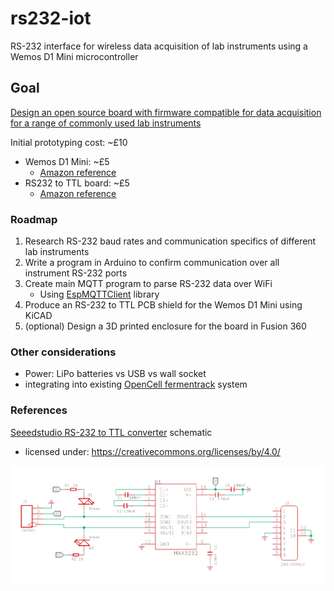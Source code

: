 # rs232-iot
RS-232 interface for wireless data acquisition of lab instruments using a Wemos D1 Mini microcontroller

## Goal
[Design an open source board with firmware compatible for data acquisition for a range of commonly used lab instruments](https://www.opencell.bio/summerprojects)

Initial prototyping cost: ~£10
- Wemos D1 Mini: ~£5
    - [Amazon reference](https://www.amazon.co.uk/AZDelivery-Development-ESP8266EX-Compatible-Micropython/dp/B08BTH77F3/ref=sr_1_3?dchild=1&keywords=wemos%2Bd1%2Bmini&qid=1623942509&sr=8-3&th=1)
- RS232 to TTL board: ~£5
    - [Amazon reference](https://www.amazon.co.uk/DollaTek-MAX3232-Serial-Converter-Connector/dp/B07DK3874B/ref=sr_1_3?dchild=1&keywords=rs232+to+ttl&qid=1623942563&sr=8-3)

### Roadmap
1. Research RS-232 baud rates and communication specifics of different lab instruments
2. Write a program in Arduino to confirm communication over all instrument RS-232 ports
4. Create main MQTT program to parse RS-232 data over WiFi
    * Using [EspMQTTClient](https://github.com/plapointe6/EspMQTTClient) library
5. Produce an RS-232 to TTL PCB shield for the Wemos D1 Mini using KiCAD
6. (optional) Design a 3D printed enclosure for the board in Fusion 360

### Other considerations
- Power: LiPo batteries vs USB vs wall socket
- integrating into existing [OpenCell fermentrack](https://github.com/tmopencell/sudo.bio) system

### References
[Seeedstudio RS-232 to TTL converter](https://wiki.seeedstudio.com/RS-232_To_TTL_Conveter-MAX3232IDR/) schematic
- licensed under: https://creativecommons.org/licenses/by/4.0/

![RS232 to TTL schematic](https://github.com/Daara-S/rs232-iot/blob/c448758bb464558fb18fa813880b34b3b7868661/rs232/RS232%20to%20TTL%20Converter%20schematic.PNG)
